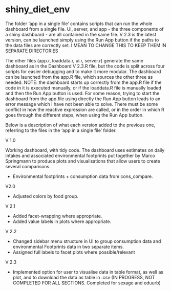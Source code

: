 # shiny_diet_env
The folder ‘app in a single file’ contains scripts that can run the whole dashboard from a single file. UI, server, and app - the three components of a shiny dashboard - are all contained in the same file. V 2.3 is the latest version, can be launched simply using the Run App button if the paths to the data files are correctly set. I MEAN TO CHANGE THIS TO KEEP THEM IN SEPARATE DIRECTORIES

The other files (app.r, loaddata.r, ui.r, server.r) generate the same dashboard as in the Dashboard V 2.3.R file, but the code is split across four scripts for easier debugging and to make it more modular. The dashboard can be launched from the app.R file, which sources the other three as needed. NOTE: the dashboard starts up correctly from the app.R file if the code in it is executed manually, or if the loaddata.R file is manually loaded and then the Run App button is used. For some reason, trying to start the dashboard from the app.file using directly the Run App button leads to an error message which I have not been able to solve. There must be some conflict in how the reactive expression are called, or in the order in which R goes through the different steps, when using the Run App button.

Below is a description of what each version added to the previous one, referring to the files in the ‘app in a single file’ folder.

V 1.0

Working dashboard, with tidy code. The dashboard uses estimates on daily intakes and associated environmental footprints put together by Marco Springmann to produce plots and visualisations that allow users to create several comparisons.

- Environmental footprints + consumption data from cons_compare.

V2.0

- Adjusted colors by food group.

V 2.1

- Added facet-wrapping where appropriate.
- Added value labels in plots where appropriate.

V 2.2

- Changed sidebar menu structure in UI to group consumption data and environmental Footprints data in two separate items.
- Assigned full labels to facet plots where possible/relevant

V 2.3

- Implemented option for user to visualise data in table format, as well as plot, and to download the data as table in .csv (IN PROGRESS, NOT COMPLETED FOR ALL SECTIONS. Completed for sexage and eduurb)
